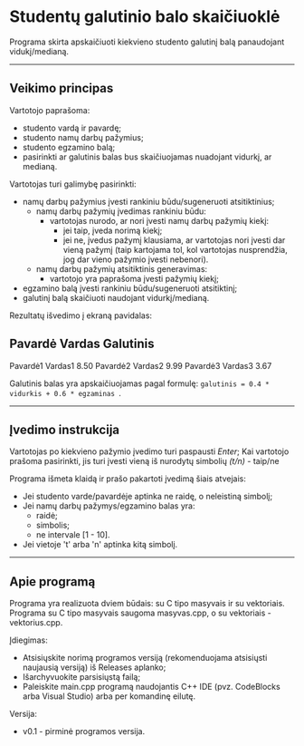 # Studentų galutinio balo skaičiuoklė #
Programa skirta apskaičiuoti kiekvieno studento galutinį balą panaudojant vidukį/medianą.

- - - 

## Veikimo principas ##

Vartotojo paprašoma:
* studento vardą ir pavardę;
* studento namų darbų pažymius;
* studento egzamino balą;
* pasirinkti ar galutinis balas bus skaičiuojamas nuadojant vidurkį, ar medianą.

Vartotojas turi galimybę pasirinkti:
* namų darbų pažymius įvesti rankiniu būdu/sugeneruoti atsitiktinius;
  * namų darbų pažymių įvedimas rankiniu būdu:
    * vartotojas nurodo, ar nori įvesti namų darbų pažymių kiekį:
      * jei taip, įveda norimą kiekį;
      * jei ne, įvedus pažymį klausiama, ar vartotojas nori įvesti dar vieną pažymį (taip kartojama tol, kol vartotojas nusprendžia, jog dar vieno pažymio įvesti nebenori).
  * namų darbų pažymių atsitiktinis generavimas:
    * vartotojo yra paprašoma įvesti pažymių kiekį;    
* egzamino balą įvesti rankiniu būdu/sugeneruoti atsitiktinį;
* galutinį balą skaičiuoti naudojant vidurkį/medianą.

Rezultatų išvedimo į ekraną pavidalas:

Pavardė    Vardas     Galutinis
--------------------------------
Pavardė1   Vardas1    8.50
Pavardė2   Vardas2    9.99
Pavardė3   Vardas3    3.67

Galutinis balas yra apskaičiuojamas pagal formulę: ```galutinis = 0.4 * vidurkis + 0.6 * egzaminas ```.

- - - 

## Įvedimo instrukcija ##

Vartotojas po kiekvieno pažymio įvedimo turi paspausti *Enter*;
Kai vartotojo prašoma pasirinkti, jis turi įvesti vieną iš nurodytų simbolių *(t/n)* - taip/ne

Programa išmeta klaidą ir prašo pakartoti įvedimą šiais atvejais:
* Jei studento varde/pavardėje aptinka ne raidę, o neleistiną simbolį;
* Jei namų darbų pažymys/egzamino balas yra:
  * raidė;
  * simbolis;
  * ne intervale [1 - 10].
* Jei vietoje 't' arba 'n' aptinka kitą simbolį. 

- - - 

## Apie programą ##

Programa yra realizuota dviem būdais: su C tipo masyvais ir su vektoriais. Programa su C tipo masyvais saugoma masyvas.cpp, o su vektoriais - vektorius.cpp.

Įdiegimas:
* Atsisiųskite norimą programos versiją (rekomenduojama atsisiųsti naujausią versiją) iš Releases aplanko;
* Išarchyvuokite parsisiųstą failą;
* Paleiskite main.cpp programą naudojantis C++ IDE (pvz. CodeBlocks arba Visual Studio) arba per komandinę eilutę.

Versija:
* v0.1 - pirminė programos versija.
